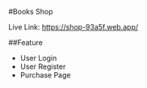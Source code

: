 #Books Shop


Live Link: https://shop-93a5f.web.app/

##Feature
 - User Login
 - User Register
 - Purchase Page